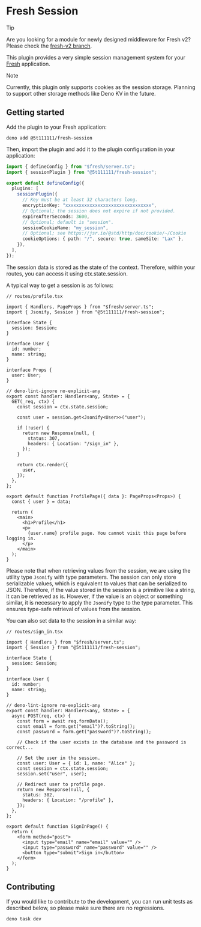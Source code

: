 # Fresh Session

> [!TIP]
> Are you looking for a module for newly designed middleware for Fresh v2?
> Please check the
> [fresh-v2 branch](https://github.com/5t111111/fresh-session/tree/fresh-v2).

This plugin provides a very simple session management system for your
[Fresh](https://fresh.deno.dev/) application.

> [!NOTE]
> Currently, this plugin only supports cookies as the session storage. Planning
> to support other storage methods like Deno KV in the future.

## Getting started

Add the plugin to your Fresh application:

```shell
deno add @5t111111/fresh-session
```

Then, import the plugin and add it to the plugin configuration in your
application:

```typescript
import { defineConfig } from "$fresh/server.ts";
import { sessionPlugin } from "@5t111111/fresh-session";

export default defineConfig({
  plugins: [
    sessionPlugin({
      // Key must be at least 32 characters long.
      encryptionKey: "xxxxxxxxxxxxxxxxxxxxxxxxxxxxxxxx",
      // Optional; the session does not expire if not provided.
      expireAfterSeconds: 3600,
      // Optional; default is "session".
      sessionCookieName: "my_session",
      // Optional; see https://jsr.io/@std/http/doc/cookie/~/Cookie
      cookieOptions: { path: "/", secure: true, sameSite: "Lax" },
    }),
  ],
});
```

The session data is stored as the state of the context. Therefore, within your
routes, you can access it using ctx.state.session.

A typical way to get a session is as follows:

```tsx
// routes/profile.tsx

import { Handlers, PageProps } from "$fresh/server.ts";
import { Jsonify, Session } from "@5t111111/fresh-session";

interface State {
  session: Session;
}

interface User {
  id: number;
  name: string;
}

interface Props {
  user: User;
}

// deno-lint-ignore no-explicit-any
export const handler: Handlers<any, State> = {
  GET(_req, ctx) {
    const session = ctx.state.session;

    const user = session.get<Jsonify<User>>("user");

    if (!user) {
      return new Response(null, {
        status: 307,
        headers: { Location: "/sign_in" },
      });
    }

    return ctx.render({
      user,
    });
  },
};

export default function ProfilePage({ data }: PageProps<Props>) {
  const { user } = data;

  return (
    <main>
      <h1>Profile</h1>
      <p>
        {user.name} profile page. You cannot visit this page before logging in.
      </p>
    </main>
  );
}
```

Please note that when retrieving values from the session, we are using the
utility type `Jsonify` with type parameters. The session can only store
serializable values, which is equivalent to values that can be serialized to
JSON. Therefore, if the value stored in the session is a primitive like a
string, it can be retrieved as is. However, if the value is an object or
something similar, it is necessary to apply the `Jsonify` type to the type
parameter. This ensures type-safe retrieval of values from the session.

You can also set data to the session in a similar way:

```tsx
// routes/sign_in.tsx

import { Handlers } from "$fresh/server.ts";
import { Session } from "@5t111111/fresh-session";

interface State {
  session: Session;
}

interface User {
  id: number;
  name: string;
}

// deno-lint-ignore no-explicit-any
export const handler: Handlers<any, State> = {
  async POST(req, ctx) {
    const form = await req.formData();
    const email = form.get("email")?.toString();
    const password = form.get("password")?.toString();

    // Check if the user exists in the database and the password is correct...

    // Set the user in the session.
    const user: User = { id: 1, name: "Alice" };
    const session = ctx.state.session;
    session.set("user", user);

    // Redirect user to profile page.
    return new Response(null, {
      status: 302,
      headers: { Location: "/profile" },
    });
  },
};

export default function SignInPage() {
  return (
    <form method="post">
      <input type="email" name="email" value="" />
      <input type="password" name="password" value="" />
      <button type="submit">Sign in</button>
    </form>
  );
}
```

## Contributing

If you would like to contribute to the development, you can run unit tests as
described below, so please make sure there are no regressions.

```shell
deno task dev
```
